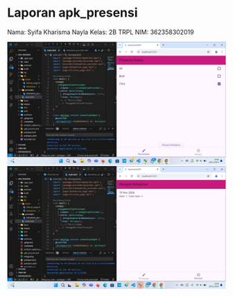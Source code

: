 # Laporan apk_presensi
Nama: Syifa Kharisma Nayla
Kelas: 2B TRPL
NIM: 362358302019

![alt text](image.png)
![alt text](image-1.png)